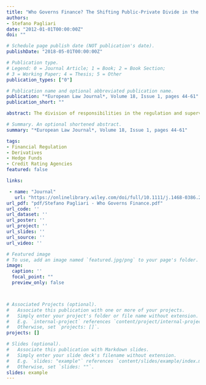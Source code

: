 ```yaml
---
title: "Who Governs Finance? The Shifting Public-Private Divide in the Regulation of Derivatives, Rating Agencies and Hedge Funds"
authors:
- Stefano Pagliari
date: "2012-01-01T00:00:00Z"
doi: ""

# Schedule page publish date (NOT publication's date).
publishDate: "2018-05-01T00:00:00Z"

# Publication type.
# Legend: 0 = Journal Article; 1 = Book; 2 = Book Section;
# 3 = Working Paper; 4 = Thesis; 5 = Other
publication_types: ["0"]

# Publication name and optional abbreviated publication name.
publication: "*European Law Journal*, Volume 18, Issue 1, pages 44-61"
publication_short: ""

abstract: The division of responsibilities in the regulation and supervision of financial markets between ‘public’ regulatory agencies and ‘private’ market actors is not fixed; it has radically changed across time. This paper argues that the financial crisis of 2007–2009 has triggered the latest turn in the ‘public–private’ divide in the regulation of finance. Focusing in particular on the extensive reforms that have been introduced in the regulation of over‐the‐counter derivatives, credit rating agencies and hedge funds in Europe and internationally, this paper argues that the response to the financial crisis has brought to a halt the reliance on self‐regulation and market discipline as primary regulatory mechanisms that had characterised the approach of regulators prior to the crisis. However, while public regulatory agencies have consolidated in their hands the authority to regulate and oversee markets previously left outside their regulatory oversight, the content and the purpose of their regulatory intervention continue to present significant element of continuity with the pre‐crisis regulatory model.

# Summary. An optional shortened abstract.
summary: "*European Law Journal*, Volume 18, Issue 1, pages 44-61"

tags:
- Financial Regulation
- Derivatives
- Hedge Funds
- Credit Rating Agencies
featured: false

links:

 - name: "Journal"
   url: "https://onlinelibrary.wiley.com/doi/full/10.1111/j.1468-0386.2011.00585.x"
url_pdf: "pdf/Stefano Pagliari - Who Governs Finance.pdf"
url_code: ''
url_dataset: ''
url_poster: ''
url_project: ''
url_slides: ''
url_source: ''
url_video: ''

# Featured image
# To use, add an image named `featured.jpg/png` to your page's folder. 
image:
  caption: ''
  focal_point: ""
  preview_only: false



# Associated Projects (optional).
#   Associate this publication with one or more of your projects.
#   Simply enter your project's folder or file name without extension.
#   E.g. `internal-project` references `content/project/internal-project/index.md`.
#   Otherwise, set `projects: []`.
projects: []

# Slides (optional).
#   Associate this publication with Markdown slides.
#   Simply enter your slide deck's filename without extension.
#   E.g. `slides: "example"` references `content/slides/example/index.md`.
#   Otherwise, set `slides: ""`.
slides: example
---
```

 